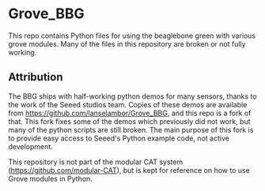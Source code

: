 # Grove_BBG
This repo contains Python files for using the beaglebone green with various grove modules.
Many of the files in this repository are broken or not fully working.

## Attribution
The BBG ships with half-working python demos for many sensors, thanks
to the work of the Seeed studios team. Copies of these demos are available
from https://github.com/lanselambor/Grove_BBG, and this repo is
a fork of that. This fork fixes some of the demos which previously
did not work, but many of the python scripts are still broken. The main
purpose of this fork is to provide easy access to Seeed's Python example
code, not active development.

This repository is not part of the modular CAT system (https://github.com/modular-CAT), but is kept for
reference on how to use Grove modules in Python.
